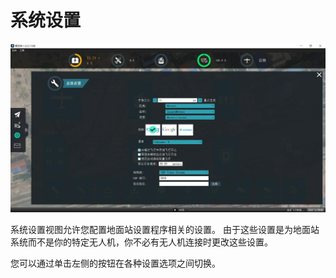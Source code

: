 # 系统设置

![](SettingsView.jpg)

系统设置视图允许您配置地面站设置程序相关的设置。 由于这些设置是为地面站系统而不是你的特定无人机，你不必有无人机连接时更改这些设置。

您可以通过单击左侧的按钮在各种设置选项之间切换。